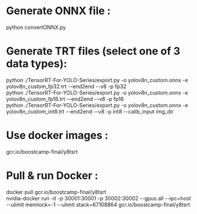 # Generate ONNX file : 
python convertONNX.py 

# Generate TRT files (select one of 3 data types): 
python ./TensorRT-For-YOLO-Series/export.py -o yolov8n_custom.onnx -e yolov8n_custom_fp32.trt --end2end --v8 -p fp32\
python ./TensorRT-For-YOLO-Series/export.py -o yolov8n_custom.onnx -e yolov8n_custom_fp16.trt --end2end --v8 -p fp16\
python ./TensorRT-For-YOLO-Series/export.py -o yolov8n_custom.onnx -e yolov8n_custom_int8.trt --end2end --v8 -p int8 --calib_input img_dir

# Use docker images : 
gcr.io/boostcamp-final/y8tsrt 

# Pull & run Docker :
docker pull gcr.io/boostcamp-final/y8tsrt \
nvidia-docker run -it -p 30001:30001 -p 30002:30002 --gpus all --ipc=host --ulimit memlock=-1 --ulimit stack=67108864 gcr.io/boostcamp-final/y8tsrt
